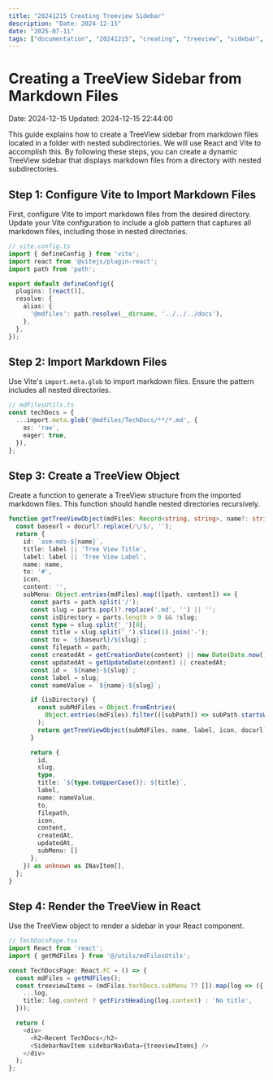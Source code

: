 ```yaml
---
title: "20241215 Creating Treeview Sidebar"
description: "Date: 2024-12-15"
date: "2025-07-11"
tags: ["documentation", "20241215", "creating", "treeview", "sidebar", "react", "typescript", "component", "guide", "configuration"]
---
```


# Creating a TreeView Sidebar from Markdown Files

Date: 2024-12-15 
Updated: 2024-12-15 22:44:00

This guide explains how to create a TreeView sidebar from markdown files located in a folder with nested subdirectories. We will use React and Vite to accomplish this. By following these steps, you can create a dynamic TreeView sidebar that displays markdown files from a directory with nested subdirectories.

## Step 1: Configure Vite to Import Markdown Files

First, configure Vite to import markdown files from the desired directory. Update your Vite configuration to include a glob pattern that captures all markdown files, including those in nested directories.

```typescript
// vite.config.ts
import { defineConfig } from 'vite';
import react from '@vitejs/plugin-react';
import path from 'path';

export default defineConfig({
  plugins: [react()],
  resolve: {
    alias: {
      '@mdfiles': path.resolve(__dirname, '../../../docs'),
    },
  },
});
```

## Step 2: Import Markdown Files

Use Vite's `import.meta.glob` to import markdown files. Ensure the pattern includes all nested directories.

```typescript
// mdFilesUtils.ts
const techDocs = {
  ...import.meta.glob('@mdfiles/TechDocs/**/*.md', {
    as: 'raw',
    eager: true,
  }),
};
```

## Step 3: Create a TreeView Object

Create a function to generate a TreeView structure from the imported markdown files. This function should handle nested directories recursively.

```typescript
function getTreeViewObject(mdFiles: Record<string, string>, name?: string, label?: string, icon?: JSX.Element, docurl?: string): INavItem {
  const baseurl = docurl?.replace(/\/$/, '');
  return {
    id: `asm-mds-${name}`,
    title: label || 'Tree View Title',
    label: label || 'Tree View Label',
    name: name,
    to: '#',
    icon,
    content: '',
    subMenu: Object.entries(mdFiles).map(([path, content]) => {
      const parts = path.split('/');
      const slug = parts.pop()?.replace('.md', '') || '';
      const isDirectory = parts.length > 0 && !slug;
      const type = slug.split('_')[0];
      const title = slug.split('_').slice(1).join('-');
      const to = `${baseurl}/${slug}`;
      const filepath = path;
      const createdAt = getCreationDate(content) || new Date(Date.now());
      const updatedAt = getUpdateDate(content) || createdAt;
      const id = `${name}-${slug}`;
      const label = slug;
      const nameValue = `${name}-${slug}`;

      if (isDirectory) {
        const subMdFiles = Object.fromEntries(
          Object.entries(mdFiles).filter(([subPath]) => subPath.startsWith(path))
        );
        return getTreeViewObject(subMdFiles, name, label, icon, docurl);
      }

      return {
        id,
        slug,
        type,
        title: `${type.toUpperCase()}: ${title}`,
        label,
        name: nameValue,
        to,
        filepath,
        icon,
        content,
        createdAt,
        updatedAt,
        subMenu: []
      };
    }) as unknown as INavItem[],
  };
}
```

## Step 4: Render the TreeView in React

Use the TreeView object to render a sidebar in your React component.

```typescript
// TechDocsPage.tsx
import React from 'react';
import { getMdFiles } from '@/utils/mdFilesUtils';

const TechDocsPage: React.FC = () => {
  const mdFiles = getMdFiles();
  const treeviewItems = (mdFiles.techDocs.subMenu ?? []).map(log => ({
    ...log,
    title: log.content ? getFirstHeading(log.content) : 'No title',
  }));

  return (
    <div>
      <h2>Recent TechDocs</h2>
      <SidebarNavItem sidebarNavData={treeviewItems} />
    </div>
  );
};
```

